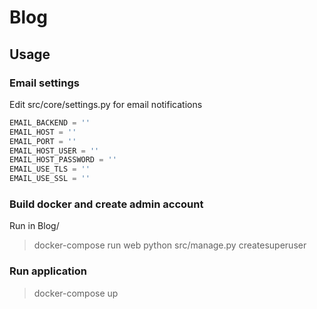 # Blog

## Usage

### Email settings
Edit src/core/settings.py for email notifications

```python
EMAIL_BACKEND = ''
EMAIL_HOST = ''
EMAIL_PORT = ''
EMAIL_HOST_USER = ''
EMAIL_HOST_PASSWORD = ''
EMAIL_USE_TLS = ''
EMAIL_USE_SSL = ''
```
### Build docker and create admin account
Run in Blog/
> docker-compose run web python src/manage.py createsuperuser

### Run application
> docker-compose up
